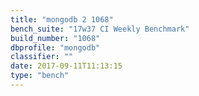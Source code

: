 ```yaml
---
title: "mongodb 2 1068"
bench_suite: "17w37 CI Weekly Benchmark"
build_number: "1068"
dbprofile: "mongodb"
classifier: ""
date: 2017-09-11T11:13:15
type: "bench"
---
```

